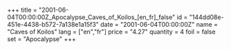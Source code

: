 +++
title = "2001-06-04T00:00:00Z_Apocalypse_Caves_of_Koilos_[en_fr]_false"
id = "144dd08e-451e-4438-b572-7a138e1a15f3"
date = "2001-06-04T00:00:00Z"
name = "Caves of Koilos"
lang = ["en","fr"]
price = "4.27"
quantity = 4
foil = false
set = "Apocalypse"
+++
